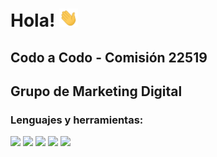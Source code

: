 <h1> Hola! <img src="https://github.com/ABSphreak/ABSphreak/blob/master/gifs/Hi.gif" width="30px"></h1>

## Codo a Codo - Comisión 22519

## Grupo de Marketing Digital


### Lenguajes y herramientas:
<p>
	 <img src="https://media.giphy.com/media/XAxylRMCdpbEWUAvr8/giphy.gif" width="50"/>
	 <img src="https://media.giphy.com/media/fsEaZldNC8A1PJ3mwp/giphy.gif" width="50"/>
	 <img src="https://media3.giphy.com/media/ln7z2eWriiQAllfVcn/200w.webp" width="50"/>
	 <img src="https://media.giphy.com/media/KzJkzjggfGN5Py6nkT/giphy.gif" width="50"/>
	 <img src="https://media.giphy.com/media/kH1DBkPNyZPOk0BxrM/giphy.gif" width="100"/> 
</p>
